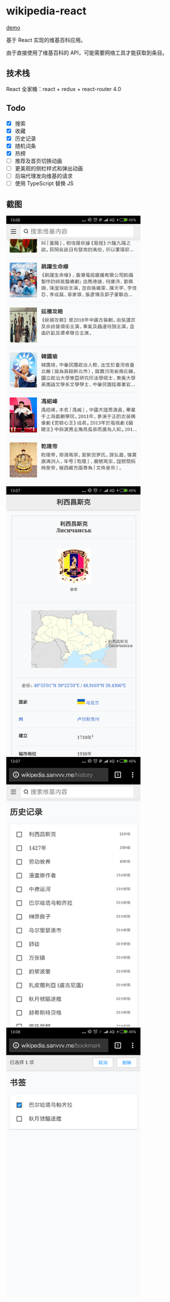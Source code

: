 # wikipedia-react

[demo](https://sanvvv.github.io/)

基于 React 实现的维基百科应用。

由于直接使用了维基百科的 API，可能需要网络工具才能获取到条目。

## 技术栈

React 全家桶：react + redux + react-router 4.0

## Todo

- [x] 搜索
- [x] 收藏
- [x] 历史记录
- [x] 随机词条
- [x] 热榜
- [ ] 推荐及首页切换动画
- [ ] 更美观的侧栏样式和弹出动画
- [ ] 后端代理发向维基的请求
- [ ] 使用 TypeScript 替换 JS

## 截图

<img src="./README_IMG/Screenshot1.png" width="360">
<img src="./README_IMG/Screenshot2.png" width="360">
<img src="./README_IMG/Screenshot3.png" width="360">
<img src="./README_IMG/Screenshot4.png" width="360">